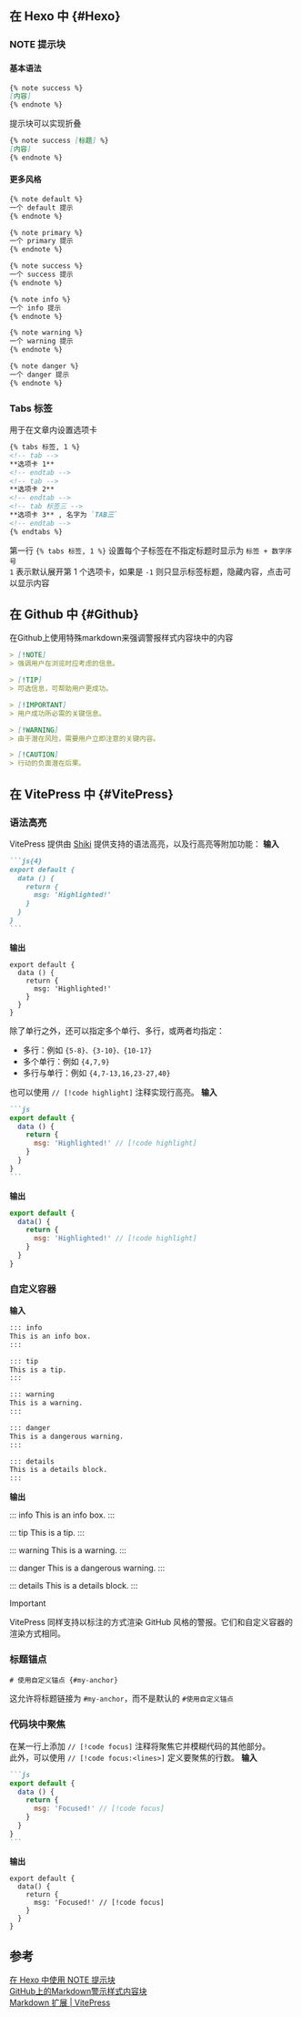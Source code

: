 ## 在 Hexo 中 {#Hexo}
### NOTE 提示块
#### 基本语法
```md
{% note success %}
[内容]
{% endnote %}
```
提示块可以实现折叠   
```md
{% note success [标题] %}
[内容]
{% endnote %}
```
#### 更多风格  
```md
{% note default %}
一个 default 提示
{% endnote %}

{% note primary %}
一个 primary 提示
{% endnote %}

{% note success %}
一个 success 提示
{% endnote %}

{% note info %}
一个 info 提示
{% endnote %}

{% note warning %}
一个 warning 提示
{% endnote %}

{% note danger %}
一个 danger 提示
{% endnote %}
```

### Tabs 标签
用于在文章内设置选项卡     
```md
{% tabs 标签, 1 %} 
<!-- tab -->
**选项卡 1** 
<!-- endtab -->
<!-- tab -->
**选项卡 2**
<!-- endtab -->
<!-- tab 标签三 -->
**选项卡 3** , 名字为 `TAB三`
<!-- endtab -->
{% endtabs %}
```
第一行 `{% tabs 标签, 1 %}` 设置每个子标签在不指定标题时显示为 `标签 + 数字序号`   
`1` 表示默认展开第 1 个选项卡，如果是 `-1` 则只显示标签标题，隐藏内容，点击可以显示内容

## 在 Github 中 {#Github}
在Github上使用特殊markdown来强调警报样式内容块中的内容
```md
> [!NOTE]  
> 强调用户在浏览时应考虑的信息。

> [!TIP]
> 可选信息，可帮助用户更成功。

> [!IMPORTANT]  
> 用户成功所必需的关键信息。

> [!WARNING]  
> 由于潜在风险，需要用户立即注意的关键内容。

> [!CAUTION]
> 行动的负面潜在后果。
```

## 在 VitePress 中 {#VitePress}
### 语法高亮
VitePress 提供由 [Shiki](https://github.com/shikijs/shiki) 提供支持的语法高亮，以及行高亮等附加功能：
**输入**
````md
```js{4}
export default {
  data () {
    return {
      msg: 'Highlighted!'
    }
  }
}
```
````
**输出**
```js{4}
export default {
  data () {
    return {
      msg: 'Highlighted!'
    }
  }
}
```
除了单行之外，还可以指定多个单行、多行，或两者均指定：

* 多行：例如 `{5-8}、{3-10}、{10-17}`
* 多个单行：例如 `{4,7,9}`
* 多行与单行：例如 `{4,7-13,16,23-27,40}`

也可以使用 `// [!code highlight]` 注释实现行高亮。
**输入**
````md
```js
export default {
  data () {
    return {
      msg: 'Highlighted!' // [!code highlight]
    }
  }
}
```
````
**输出**
```js
export default {
  data() {
    return {
      msg: 'Highlighted!' // [!code highlight]
    }
  }
}
```
### 自定义容器
**输入**

```md
::: info
This is an info box.
:::

::: tip
This is a tip.
:::

::: warning
This is a warning.
:::

::: danger
This is a dangerous warning.
:::

::: details
This is a details block.
:::
```

**输出**

::: info
This is an info box.
:::

::: tip
This is a tip.
:::

::: warning
This is a warning.
:::

::: danger
This is a dangerous warning.
:::

::: details
This is a details block.
:::

> [!IMPORTANT]
> VitePress 同样支持以标注的方式渲染 GitHub 风格的警报。它们和自定义容器的渲染方式相同。

### 标题锚点
```
# 使用自定义锚点 {#my-anchor}
```
这允许将标题链接为 `#my-anchor`，而不是默认的 `#使用自定义锚点`

### 代码块中聚焦 
在某一行上添加 `// [!code focus]` 注释将聚焦它并模糊代码的其他部分。   
此外，可以使用 `// [!code focus:<lines>]` 定义要聚焦的行数。
**输入**
````md
```js
export default {
  data () {
    return {
      msg: 'Focused!' // [!code focus]
    }
  }
}
```
````

**输出**
```
export default {
  data() {
    return {
      msg: 'Focused!' // [!code focus]
    }
  }
}
```
## 参考
[在 Hexo 中使用 NOTE 提示块](https://homulilly.com/post/hexo-use-note-and-tabs-block.html)   
[GitHub上的Markdown警示样式内容块](https://typorachina.com/articles/1714104012888.html)   
[Markdown 扩展 | VitePress](https://vitepress.dev/zh/guide/markdown)   